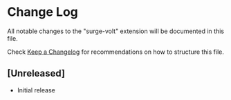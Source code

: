 # Change Log

All notable changes to the "surge-volt" extension will be documented in this file.

Check [Keep a Changelog](http://keepachangelog.com/) for recommendations on how to structure this file.

## [Unreleased]

- Initial release